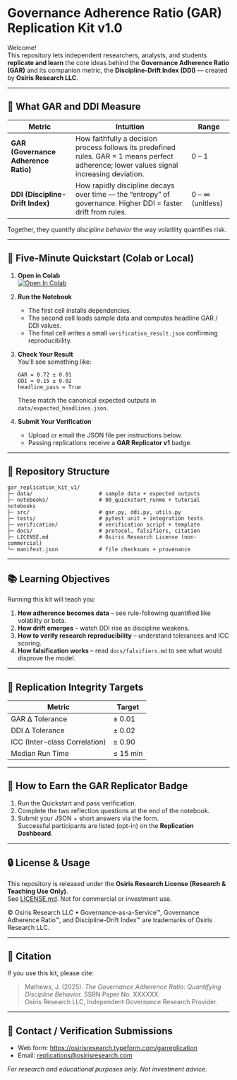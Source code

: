 # Governance Adherence Ratio (GAR) Replication Kit v1.0

Welcome!  
This repository lets independent researchers, analysts, and students **replicate and learn** the core ideas behind the **Governance Adherence Ratio (GAR)** and its companion metric, the **Discipline-Drift Index (DDI)** — created by **Osiris Research LLC**.

---

## 🧠  What GAR and DDI Measure

| Metric | Intuition | Range |
|---------|------------|-------|
| **GAR (Governance Adherence Ratio)** | How faithfully a decision process follows its predefined rules. GAR = 1 means perfect adherence; lower values signal increasing deviation. | 0 – 1 |
| **DDI (Discipline-Drift Index)** | How rapidly discipline decays over time — the “entropy” of governance. Higher DDI = faster drift from rules. | 0 – ∞ (unitless) |

Together, they quantify *discipline behavior* the way volatility quantifies risk.

---

## 🚀  Five-Minute Quickstart (Colab or Local)

1. **Open in Colab**  
[![Open In Colab](https://colab.research.google.com/assets/colab-badge.svg)](https://colab.research.google.com/github/mathewsjonathan/gar_replication_kit_v1/blob/main/00_quickstart_runme.ipynb)


2. **Run the Notebook**  
   - The first cell installs dependencies.  
   - The second cell loads sample data and computes headline GAR / DDI values.  
   - The final cell writes a small `verification_result.json` confirming reproducibility.

3. **Check Your Result**  
   You’ll see something like:
   ```
   GAR = 0.72 ± 0.01  
   DDI = 0.15 ± 0.02  
   headline_pass = True
   ```
   These match the canonical expected outputs in `data/expected_headlines.json`.

4. **Submit Your Verification**
   - Upload or email the JSON file per instructions below.  
   - Passing replications receive a **GAR Replicator v1** badge.

---

## 🧩  Repository Structure
```
gar_replication_kit_v1/
├─ data/                     # sample data + expected outputs
├─ notebooks/                # 00_quickstart_runme + tutorial notebooks
├─ src/                      # gar.py, ddi.py, utils.py
├─ tests/                    # pytest unit + integration tests
├─ verification/             # verification script + template
├─ docs/                     # protocol, falsifiers, citation
├─ LICENSE.md                # Osiris Research License (non-commercial)
└─ manifest.json             # file checksums + provenance
```

---

## 📚  Learning Objectives

Running this kit will teach you:
1. **How adherence becomes data** – see rule-following quantified like volatility or beta.  
2. **How drift emerges** – watch DDI rise as discipline weakens.  
3. **How to verify research reproducibility** – understand tolerances and ICC scoring.  
4. **How falsification works** – read `docs/falsifiers.md` to see what would disprove the model.

---

## 🧪  Replication Integrity Targets
| Metric | Target |
|---------|--------|
| GAR Δ Tolerance | ± 0.01 |
| DDI Δ Tolerance | ± 0.02 |
| ICC (Inter-class Correlation) | ≥ 0.90 |
| Median Run Time | ≤ 15 min |

---

## 🏅  How to Earn the GAR Replicator Badge
1. Run the Quickstart and pass verification.  
2. Complete the two reflection questions at the end of the notebook.  
3. Submit your JSON + short answers via the form.  
Successful participants are listed (opt-in) on the **Replication Dashboard**.

---

## 🔒  License & Usage
This repository is released under the **Osiris Research License (Research & Teaching Use Only)**.  
See [LICENSE.md](LICENSE.md).  Not for commercial or investment use.

© Osiris Research LLC  •  Governance-as-a-Service™, Governance Adherence Ratio™, and Discipline-Drift Index™ are trademarks of Osiris Research LLC.

---

## 📖  Citation
If you use this kit, please cite:
> Mathews, J. (2025). *The Governance Adherence Ratio: Quantifying Discipline Behavior.* SSRN Paper No. XXXXXX.  
> Osiris Research LLC, Independent Governance Research Provider.

---

## 📨  Contact / Verification Submissions
- Web form: https://osirisresearch.typeform.com/garreplication  
- Email: replications@osirisresearch.com

*For research and educational purposes only. Not investment advice.*
